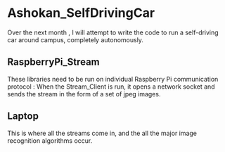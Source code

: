 # Ashokan_SelfDrivingCar

Over the next month , I will attempt to write the code to run a self-driving car around campus, completely autonomously.

## RaspberryPi_Stream
These libraries need to be run on individual Raspberry Pi communication protocol :
When the Stream_Client is run, it opens a network socket and sends the stream in the form of a set of jpeg images.

## Laptop
This is where all the streams come in, and the all the major image recognition algorithms occur.
